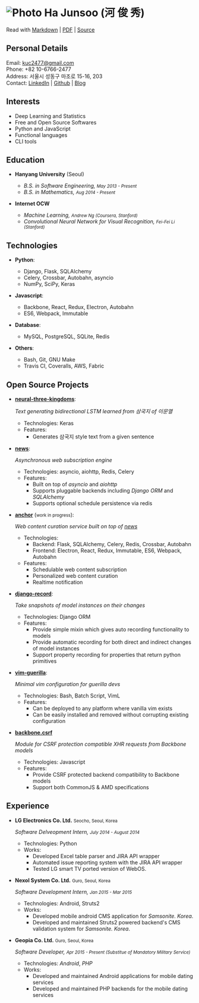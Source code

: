 ![Photo](https://en.gravatar.com/userimage/88915015/2c6d5786d2b480927676688336d80102.jpg?size=110)  Ha Junsoo (河 俊 秀)
========================================================================================================================

Read with [Markdown](https://raw.github.com/kuc2477/resume/gh-pages/index.md) | [PDF](https://raw.github.com/kuc2477/resume/gh-pages/index.pdf) | [Source](http://github.com/kuc2477/resume)


Personal Details
---------------
Email:      kuc2477@gmail.com   
Phone:      +82 10-6766-2477  
Address:    서울시 성동구 마조로 15-16, 203  
Contact:    [LinkedIn](https://www.linkedin.com/in/junsoo-ha-769a89bb?trk=hp-identity-name) | [Github](https://github.com/kuc2477) | [Blog](http://hajunsoo.org)


Interests
---------
- Deep Learning and Statistics
- Free and Open Source Softwares
- Python and JavaScript
- Functional languages
- CLI tools


Education
---------

* **Hanyang University** (Seoul)

    - *B.S. in Software Engineering, <small>May 2013 - Present</small>*
    - *B.S. in Mathematics, <small>Aug 2014 - Present</small>*


* **Internet OCW**

    - *Machine Learning, <small>Andrew Ng (Coursera, Stanford)</small>*
    - *Convolutional Neural Network for Visual Recognition, <small>Fei-Fei Li (Stanford)</small>*


Technologies
------------

* **Python**: 
    * Django, Flask, SQLAlchemy
    * Celery, Crossbar, Autobahn, asyncio
    * NumPy, SciPy, Keras

* **Javascript**: 
    * Backbone, React, Redux, Electron, Autobahn
    * ES6, Webpack, Immutable

* **Database**: 
    * MySQL, PostgreSQL, SQLite, Redis

* **Others**: 
    * Bash, Git, GNU Make
    * Travis CI, Coveralls, AWS, Fabric


Open Source Projects
---------------------

*   **[neural-three-kingdoms](https://github.com/kuc2477/neural-three-kingdoms)**:

    *Text generating bidirectional LSTM learned from 삼국지 of 이문열*

    - Technologies: Keras
    - Features: 
        - Generates 삼국지 style text from a given sentence

*   **[news](https://github.com/kuc2477/news)**:

    *Asynchronous web subscription engine*

    - Technologies: asyncio, aiohttp, Redis, Celery
    - Features:
        - Built on top of *asyncio* and *aiohttp*
        - Supports pluggable backends including *Django ORM* and *SQLAlchemy*
        - Supports optional schedule persistence via redis


*   **[anchor](https://github.com/kuc2477/anchor-frontend-pc)** (<small>work in progress</small>):

    *Web content curation service built on top of [news](https://github.com/kuc2477/news)*

    - Technologies: 
        - Backend: Flask, SQLAlchemy, Celery, Redis, Crossbar, Autobahn
        - Frontend: Electron, React, Redux, Immutable, ES6, Webpack, Autobahn
    - Features:
        - Schedulable web content subscription
        - Personalized web content curation
        - Realtime notification

*   **[django-record](https://github.com/kuc2477/django-record)**:

    *Take snapshots of model instances on their changes*

    - Technologies: Django ORM
    - Features:
        - Provide simple mixin which gives auto recording functionality to models
        - Provide automatic recording for both direct and indirect changes of model instances
        - Support property recording for properties that return python primitives


* **[vim-guerilla](https://github.com/kuc2477/vim-guerilla)**:

    *Minimal vim configuration for guerilla devs*

    - Technologies: Bash, Batch Script, VimL
    - Features:
        - Can be deployed to any platform where vanilla vim exists
        - Can be easily installed and removed without corrupting existing configuration

* **[backbone.csrf](https://github.com/kuc2477/backbone.csrf)**

    *Module for CSRF protection compatible XHR requests from Backbone models*

    - Technologies: Javascript
    - Features:
        - Provide CSRF protected backend compatibility to Backbone models
        - Support both CommonJS & AMD specifications


Experience
-----------

*   **LG Electronics Co. Ltd.** <small>Seocho, Seoul, Korea</small>

    *Software Delveopment Intern, <small>July 2014 - August 2014</small>*

    - Technologies: Python
    - Works:
        -   Developed Excel table parser and JIRA API wrapper
        -   Automated issue reporting system with the JIRA API wrapper
        -   Tested LG smart TV ported version of WebOS.

*   **Nexol System Co. Ltd.** <small>Guro, Seoul, Korea</small>

    *Software Development Intern, <small>Jan 2015 - Mar 2015</small>*

    - Technologies: Android, Struts2
    - Works:
        -   Developed mobile android CMS application for *Samsonite. Korea*.
        -   Developed and maintained Struts2 powered backend's CMS validation system for *Samsonite. Korea*.

*   **Geopia Co. Ltd.** <small>Guro, Seoul, Korea</small> 

    *Software Developer, <small>Apr 2015 - Present (Substitue of Mandatory Military Service)</small>*

    - Technologies: *Android*, *PHP*
    - Works:
        -   Developed and maintained Android applications for mobile dating services
        -   Developed and maintained PHP backends for the mobile dating services
